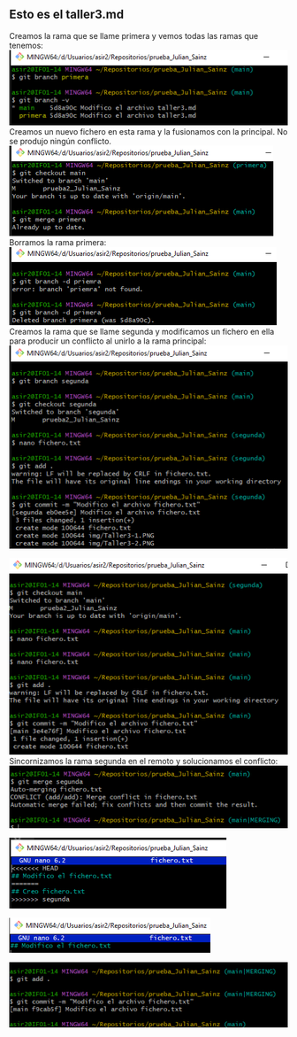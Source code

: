 ## Esto es el taller3.md
Creamos la rama que se llame primera y vemos todas las ramas que tenemos:
![Taller3](img/Taller3-1.PNG)
Creamos un nuevo fichero en esta rama y la fusionamos con la principal. No se produjo ningún conflicto.
![Taller3](img/Taller3-2.PNG)
Borramos la rama primera:
![Taller3](img/Taller3-3.PNG)
Creamos la rama que se llame segunda y modificamos un fichero en ella para producir un conflicto al unirlo a la rama principal:
![Taller3](img/Taller3-4.PNG)

![Taller3](img/Taller3-5.PNG)
Sincornizamos la rama segunda en el remoto y solucionamos el conflicto:
![Taller3](img/Taller3-6.PNG)

![Taller3](img/Taller3-7.PNG)

![Taller3](img/Taller3-8.PNG)

![Taller3](img/Taller3-9.PNG)